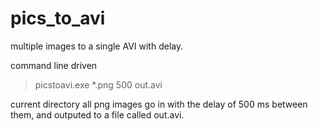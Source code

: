 pics_to_avi
===========

multiple images to a single AVI with delay.

command line driven
> picstoavi.exe  *.png  500  out.avi

current directory all png images go in with the delay of 500 ms between them, and outputed
to a file called out.avi.

